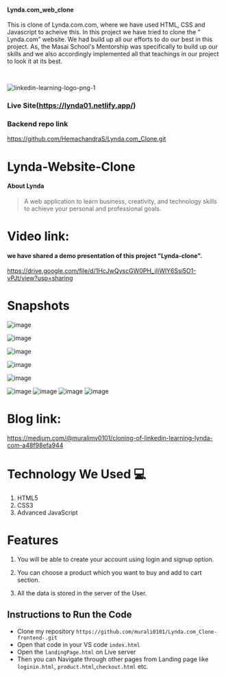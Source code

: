 ####  Lynda.com_web_clone
This is clone of  Lynda.com.com, where we have used HTML, CSS and Javascript to acheive this.
In this project we have tried to clone the “ Lynda.com” website. We had build up all our efforts to do our best in this project. As, the Masai School's Mentorship  was specifically to build up our skills and we also accordingly implemented all that teachings in our project to look it at its best.

<br/>

![linkedin-learning-logo-png-1](https://user-images.githubusercontent.com/66964293/165929436-ae142744-9883-4efa-a08e-df13321de6ee.png)



### Live Site(https://lynda01.netlify.app/)

### Backend repo link
https://github.com/HemachandraS/Lynda.com_Clone.git

# Lynda-Website-Clone
#### About Lynda
>  A web application to learn business, creativity, and technology skills to achieve your personal and professional goals.

>  
# Video link:
 #### we have shared a demo presentation of this project "Lynda-clone".
 
https://drive.google.com/file/d/1HcJwQyscGW0PH_jIiWlY6Ssi5O1-vPJt/view?usp=sharing
 
# Snapshots
![image](https://user-images.githubusercontent.com/66964293/165930366-68cefc0b-9c78-49ab-ad40-32a9d3fc2ba7.png)

![image](https://user-images.githubusercontent.com/66964293/165931381-a45a5fc9-249f-462f-8961-efd420992768.png)

![image](https://user-images.githubusercontent.com/66964293/165930710-9ec69fd1-1c63-4d5f-ab5c-e93e0d601388.png)

![image](https://user-images.githubusercontent.com/66964293/165931508-380f5b04-087d-45e1-9a22-e204e401f457.png)


![image](https://user-images.githubusercontent.com/66964293/165930644-a1888896-dc39-41b4-b44a-79bbcca43915.png)

![image](https://user-images.githubusercontent.com/66964293/165930586-56e53934-3a97-4ba0-88c1-ec1448b0cb66.png)
![image](https://user-images.githubusercontent.com/66964293/165932346-aa0c5533-f786-4473-84ee-b0ddb54c59b3.png)
![image](https://user-images.githubusercontent.com/66964293/165932414-8e2c655a-6a53-4b21-8786-f56d695f8229.png)
![image](https://user-images.githubusercontent.com/66964293/165932482-c39f2732-e184-4fca-9c83-aaf841b38cec.png)


# Blog link: 

  https://medium.com/@muralimv0101/cloning-of-linkedin-learning-lynda-com-a48f98efa944

# Technology We Used :computer: 
1. HTML5
2. CSS3
3. Advanced JavaScript

# Features
1. You will be able to create your account using login and signup option.

2. You can choose a product which you want to buy and add to cart section.

3. All the data is stored in the server of the User. 

## Instructions to Run the Code 

- Clone my repository `https://github.com/murali0101/Lynda.com_Clone-frontend-.git`
- Open that code in your VS code `index.html`
- Open the `landingPage.html` on Live server
- Then you can Navigate through other pages from Landing page like `loginin.html`, `product.html`,`checkout.html` etc.



